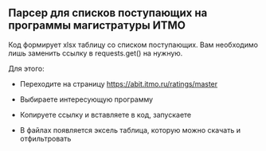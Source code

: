 ## Парсер для списков поступающих на программы магистратуры ИТМО
Код формирует xlsx таблицу со списком поступающих.
Вам необходимо лишь заменить ссылку в requests.get() на нужную.

Для этого:

* Переходите на страницу https://abit.itmo.ru/ratings/master

* Выбираете интересующую программу

* Копируете ссылку и вставляете в код, запускаете

* В файлах появляется эксель таблица, которую можно скачать и отфильтровать
